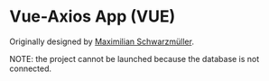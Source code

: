 # Vue-Axios App (VUE)

Originally designed by [Maximilian Schwarzmüller](https://github.com/maxschwarzmueller).

NOTE: the project cannot be launched because the database is not connected.

